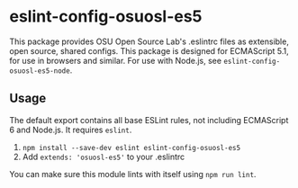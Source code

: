# eslint-config-osuosl-es5

This package provides OSU Open Source Lab's .eslintrc files as extensible, open
source, shared configs. This package is designed for ECMAScript 5.1, for use in
browsers and similar. For use with Node.js, see `eslint-config-osuosl-es5-node`.

## Usage

The default export contains all base ESLint rules, not including ECMAScript 6
and Node.js. It requires `eslint`.

1. `npm install --save-dev eslint eslint-config-osuosl-es5`
2. Add `extends: 'osuosl-es5'` to your .eslintrc

You can make sure this module lints with itself using `npm run lint`.
